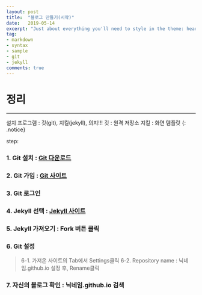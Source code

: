 ```yaml
---
layout: post
title:  "블로그 만들기(시작)"
date:   2019-05-14
excerpt: "Just about everything you'll need to style in the theme: headings, paragraphs, blockquotes, tables, code blocks, and more."
tag:
- markdown 
- syntax
- sample
- git
- jekyll
comments: true
---
```


# 정리
<hr/>

설치 프로그램 : 깃(git), 지킬(jekyll), 의지!!!
깃 : 원격 저장소
지킬 : 화면 템플릿
{: .notice}

step:
### 1. Git 설치 : <a href="https://git-scm.com/"> Git 다운로드</a>
### 2. Git 가입 : <a href="https://github.com/"> Git 사이트</a>
### 3. Git 로그인
### 4. Jekyll 선택 : <a href="http://jekyllthemes.org/"> Jekyll 사이트</a>
### 5. Jekyll 가져오기 : Fork 버튼 클릭
### 6. Git 설정
> 6-1. 가져온 사이트의 Tab에서 Settings클릭
> 6-2. Repository name : 닉네임.github.io 설정 후, Rename클릭
### 7. 자신의 블로그 확인 : 닉네임.github.io 검색
